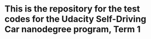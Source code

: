# This is the repository for the test codes for the Udacity Self-Driving Car nanodegree program, Term 1
